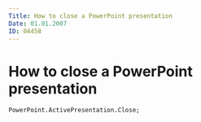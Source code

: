 ```yaml
---
Title: How to close a PowerPoint presentation
Date: 01.01.2007
ID: 04458
---
```



How to close a PowerPoint presentation
===========================


```
PowerPoint.ActivePresentation.Close;
```
